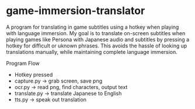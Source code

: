 # game-immersion-translator
A program for translating in game subtitles using a hotkey when playing with language immersion.
My goal is to translate on-screen subtitles when playing games like Persona with Japanese audio and subtitles by pressing a hotkey for difficult or uknown phrases. This avoids the hassle of looking up translations manually, while maintaining complete language immersion.

Program Flow
- Hotkey pressed
- capture.py -> grab screen, save png
- ocr.py -> read png, find characters, output text
- translate.py -> translate Japanese to English
- tts.py -> speak out translation